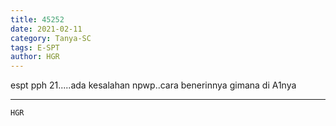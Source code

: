 ```yaml
---
title: 45252
date: 2021-02-11
category: Tanya-SC
tags: E-SPT
author: HGR
---
```


espt pph 21.....ada kesalahan npwp..cara benerinnya gimana di A1nya

---



`HGR`
